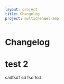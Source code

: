 ```yaml
---
layout: project
title: Changelog
project: multichannel-amp
---
```


Changelog
==========

# test 2

sadfsdf
sd
fsd
fsd
